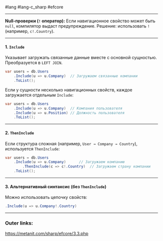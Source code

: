 #lang #lang-c_sharp #efcore 

---
**Null-проверки (`!` оператор):** Если навигационное свойство может быть `null`, компилятор выдаст предупреждение. Решение: использовать `!` (например, `c!.Country`).  

---
#### 1. `Include`
Указывает загружать связанные данные вместе с основной сущностью.  
Преобразуется в `LEFT JOIN`.  

```csharp
var users = db.Users
    .Include(u => u.Company)  // Загружаем связанные компании
    .ToList();
```  
Если у сущности несколько навигационных свойств, каждое загружается отдельным `Include`:  
```csharp
var users = db.Users
    .Include(u => u.Company)  // Компания пользователя
    .Include(u => u.Position) // Должность пользователя
    .ToList();
```  

---
#### 2. `ThenInclude`  
Если структура сложная (например, `User → Company → Country`), используется `ThenInclude`:  

```csharp
var users = db.Users
    .Include(u => u.Company)      // Загружаем компанию
        .ThenInclude(c => c!.Country)  // Загружаем страну компании
    .ToList();
```  

---
#### 3. Альтернативный синтаксис (без `ThenInclude`)  
Можно использовать цепочку свойств:  
```csharp
.Include(u => u.Company!.Country)
```

---
### Outer links:
https://metanit.com/sharp/efcore/3.3.php